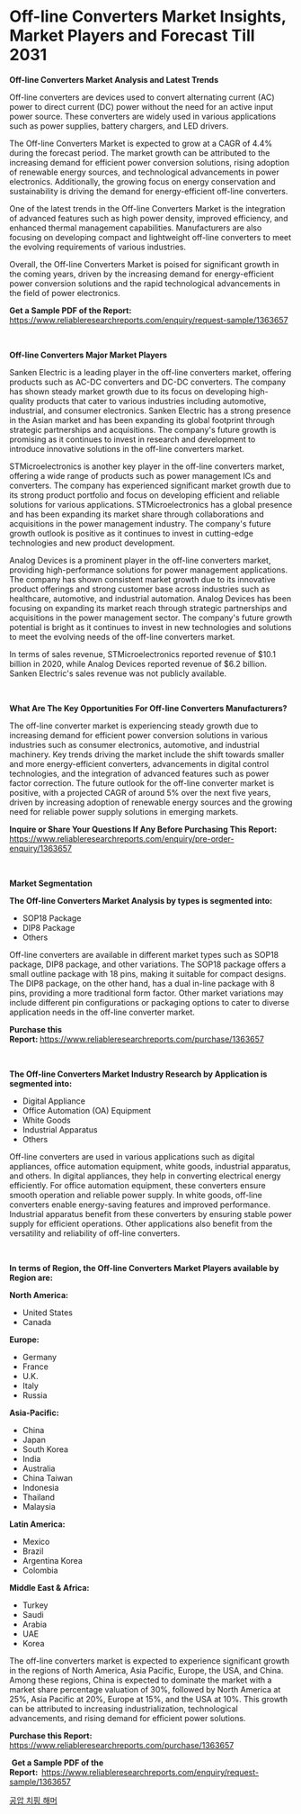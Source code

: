 <p><h1>Off-line Converters Market Insights, Market Players and Forecast Till 2031</h1></p><p><strong>Off-line Converters Market Analysis and Latest Trends</strong></p>
<p><p>Off-line converters are devices used to convert alternating current (AC) power to direct current (DC) power without the need for an active input power source. These converters are widely used in various applications such as power supplies, battery chargers, and LED drivers.</p><p>The Off-line Converters Market is expected to grow at a CAGR of 4.4% during the forecast period. The market growth can be attributed to the increasing demand for efficient power conversion solutions, rising adoption of renewable energy sources, and technological advancements in power electronics. Additionally, the growing focus on energy conservation and sustainability is driving the demand for energy-efficient off-line converters.</p><p>One of the latest trends in the Off-line Converters Market is the integration of advanced features such as high power density, improved efficiency, and enhanced thermal management capabilities. Manufacturers are also focusing on developing compact and lightweight off-line converters to meet the evolving requirements of various industries.</p><p>Overall, the Off-line Converters Market is poised for significant growth in the coming years, driven by the increasing demand for energy-efficient power conversion solutions and the rapid technological advancements in the field of power electronics.</p></p>
<p><strong>Get a Sample PDF of the Report:&nbsp;</strong> <a href="https://www.reliableresearchreports.com/enquiry/request-sample/1363657">https://www.reliableresearchreports.com/enquiry/request-sample/1363657</a></p>
<p>&nbsp;</p>
<p><strong>Off-line Converters Major Market Players</strong></p>
<p><p>Sanken Electric is a leading player in the off-line converters market, offering products such as AC-DC converters and DC-DC converters. The company has shown steady market growth due to its focus on developing high-quality products that cater to various industries including automotive, industrial, and consumer electronics. Sanken Electric has a strong presence in the Asian market and has been expanding its global footprint through strategic partnerships and acquisitions. The company's future growth is promising as it continues to invest in research and development to introduce innovative solutions in the off-line converters market.</p><p>STMicroelectronics is another key player in the off-line converters market, offering a wide range of products such as power management ICs and converters. The company has experienced significant market growth due to its strong product portfolio and focus on developing efficient and reliable solutions for various applications. STMicroelectronics has a global presence and has been expanding its market share through collaborations and acquisitions in the power management industry. The company's future growth outlook is positive as it continues to invest in cutting-edge technologies and new product development.</p><p>Analog Devices is a prominent player in the off-line converters market, providing high-performance solutions for power management applications. The company has shown consistent market growth due to its innovative product offerings and strong customer base across industries such as healthcare, automotive, and industrial automation. Analog Devices has been focusing on expanding its market reach through strategic partnerships and acquisitions in the power management sector. The company's future growth potential is bright as it continues to invest in new technologies and solutions to meet the evolving needs of the off-line converters market.</p><p>In terms of sales revenue, STMicroelectronics reported revenue of $10.1 billion in 2020, while Analog Devices reported revenue of $6.2 billion. Sanken Electric's sales revenue was not publicly available.</p></p>
<p>&nbsp;</p>
<p><strong>What Are The Key Opportunities For Off-line Converters Manufacturers?</strong></p>
<p><p>The off-line converter market is experiencing steady growth due to increasing demand for efficient power conversion solutions in various industries such as consumer electronics, automotive, and industrial machinery. Key trends driving the market include the shift towards smaller and more energy-efficient converters, advancements in digital control technologies, and the integration of advanced features such as power factor correction. The future outlook for the off-line converter market is positive, with a projected CAGR of around 5% over the next five years, driven by increasing adoption of renewable energy sources and the growing need for reliable power supply solutions in emerging markets.</p></p>
<p><strong>Inquire or Share Your Questions If Any Before Purchasing This Report:</strong> <a href="https://www.reliableresearchreports.com/enquiry/pre-order-enquiry/1363657">https://www.reliableresearchreports.com/enquiry/pre-order-enquiry/1363657</a></p>
<p>&nbsp;</p>
<p><strong>Market Segmentation</strong></p>
<p><strong>The Off-line Converters Market Analysis by types is segmented into:</strong></p>
<p><ul><li>SOP18 Package</li><li>DIP8 Package</li><li>Others</li></ul></p>
<p><p>Off-line converters are available in different market types such as SOP18 package, DIP8 package, and other variations. The SOP18 package offers a small outline package with 18 pins, making it suitable for compact designs. The DIP8 package, on the other hand, has a dual in-line package with 8 pins, providing a more traditional form factor. Other market variations may include different pin configurations or packaging options to cater to diverse application needs in the off-line converter market.</p></p>
<p><strong>Purchase this Report:&nbsp;</strong><a href="https://www.reliableresearchreports.com/purchase/1363657">https://www.reliableresearchreports.com/purchase/1363657</a></p>
<p>&nbsp;</p>
<p><strong>The Off-line Converters Market Industry Research by Application is segmented into:</strong></p>
<p><ul><li>Digital Appliance</li><li>Office Automation (OA) Equipment</li><li>White Goods</li><li>Industrial Apparatus</li><li>Others</li></ul></p>
<p><p>Off-line converters are used in various applications such as digital appliances, office automation equipment, white goods, industrial apparatus, and others. In digital appliances, they help in converting electrical energy efficiently. For office automation equipment, these converters ensure smooth operation and reliable power supply. In white goods, off-line converters enable energy-saving features and improved performance. Industrial apparatus benefit from these converters by ensuring stable power supply for efficient operations. Other applications also benefit from the versatility and reliability of off-line converters.</p></p>
<p>&nbsp;</p>
<p><strong>In terms of Region, the Off-line Converters Market Players available by Region are:</strong></p>
<p>
    <p> <strong> North America: </strong>
        <ul>
            <li>United States</li>
            <li>Canada</li>
        </ul>
        </p> 
    <p> <strong> Europe: </strong>
        <ul>
            <li>Germany</li>
            <li>France</li>
            <li>U.K.</li>
            <li>Italy</li>
            <li>Russia</li>
        </ul>
        </p> 
    <p> <strong> Asia-Pacific: </strong>
        <ul>
            <li>China</li>
            <li>Japan</li>
            <li>South Korea</li>
            <li>India</li>
            <li>Australia</li>
            <li>China Taiwan</li>
            <li>Indonesia</li>
            <li>Thailand</li>
            <li>Malaysia</li>
        </ul>
        </p> 
    <p> <strong> Latin America: </strong>
        <ul>
            <li>Mexico</li>
            <li>Brazil</li>
            <li>Argentina Korea</li>
            <li>Colombia</li>
        </ul>
        </p> 
    <p> <strong> Middle East & Africa: </strong>
        <ul>
            <li>Turkey</li>
            <li>Saudi</li>
            <li>Arabia</li>
            <li>UAE</li>
            <li>Korea</li>
        </ul>
    </p>
    </p>
<p><p>The off-line converters market is expected to experience significant growth in the regions of North America, Asia Pacific, Europe, the USA, and China. Among these regions, China is expected to dominate the market with a market share percentage valuation of 30%, followed by North America at 25%, Asia Pacific at 20%, Europe at 15%, and the USA at 10%. This growth can be attributed to increasing industrialization, technological advancements, and rising demand for efficient power solutions.</p></p>
<p><strong>Purchase this Report: </strong><a href="https://www.reliableresearchreports.com/purchase/1363657">https://www.reliableresearchreports.com/purchase/1363657</a></p>
<p>&nbsp;<strong>Get a Sample PDF of the Report:&nbsp;&nbsp;</strong><a href="https://www.reliableresearchreports.com/enquiry/request-sample/1363657">https://www.reliableresearchreports.com/enquiry/request-sample/1363657</a></p>
<p><strong></strong></p>
<p><p><a href="https://github.com/jntpkh496620/Market-Research-Report-List-1/blob/main/740223712619.md">공압 치핑 해머</a></p></p>